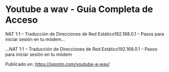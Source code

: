 # Youtube a wav - Guía Completa de Acceso

NAT 1:1 &#8211; Traducción de Direcciones de Red Estático192.168.0.1 &#8211; Pasos para iniciar sesión en tu módem...

...NAT 1:1 &#8211; Traducción de Direcciones de Red Estático192.168.0.1 &#8211; Pasos para iniciar sesión en tu módem

Publicado en: https://isproto.com/youtube-a-wav/